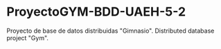 # ProyectoGYM-BDD-UAEH-5-2
Proyecto de base de datos distribuidas "Gimnasio". Distributed database project "Gym".
